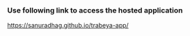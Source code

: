 ### Use following link to access the hosted application

https://sanuradhag.github.io/trabeya-app/

